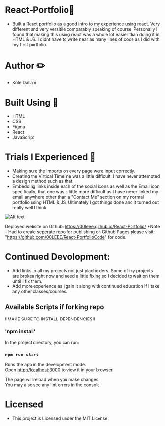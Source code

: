 # React-Portfolio📜
 - Built a React portfolio as a good intro to my experience using react. Very different and very versitile comparably speaking of course. Personally I found that making this using react was a whole lot easier than doing it in HTML & JS. I didnt have to write near as many lines of code as I did with my first portfolio.

# Author ✏️
- Kole Dallam

# Built Using 🚧
- HTML 
- CSS 
- Figma
- React
- JavaScript 

# Trials I Experienced 🤬
- Making sure the Imports on every page were input correctly. 
- Creating the Virtical Timeline was a little difficult; I have never attempted a design method such as that.
- Embedding links inside each of the social icons as well as the Email icon specifically; that one was a little more difficult as I have never linked my email anywhere other than a "Contact Me" section on my normal portfolio using HTML & JS. Ultimately I got things done and it turned out really well I think.

![Alt text](https://i.imgur.com/S7qxxUW.png)

Deployed website on Github: https://00leee.github.io/React-Portfolio/
*Note - Had to create seperate repo for publishing on Github Pages please visit: "https://github.com/00LEEE/React-PortfolioCode" for code.

# Continued Devolopment:
- Add links to all my projects not just placholders. Some of my projects are broken right now and need a little fixing so I decided to wait on them until I fix them.
- Add more experience as I gain it along with continued education if I take any other classes/courses.

## Available Scripts if forking repo

!!MAKE SURE TO INSTALL DEPENDENCIES!!

### 'npm install'

In the project directory, you can run:

### `npm run start`

Runs the app in the development mode.\
Open [http://localhost:3000](http://localhost:3000) to view it in your browser.

The page will reload when you make changes.\
You may also see any lint errors in the console.

# Licensed
- This project is Licensed under the MIT License.
